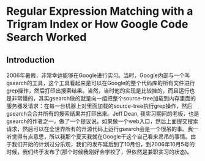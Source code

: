 # Regular Expression Matching with a Trigram Index or How Google Code Search Worked



## Introduction

2006年暑假，非常幸运能够在Google进行实习。当时，Google内部与一个叫gsearch的工具，这个工具看起来是可以在Google的整个代码库的所有文件进行grep操作，然后打印出搜索结果。当然，当时他的实现是比较挫的，而且运行也是非常慢的，其实gsearch做的就是向一组把整个source-tree加载到内存里面的服务器发请求：在每一台机器上对里面加载的source-tree执行grep操作，然后gsearch会合并所有的搜索结果并打印出来。Jeff Dean, 我实习期间的老板，也是gsearch的作者之一，做了一个提议说，如果做一个web入口，然后上面提交搜索请求，然后可以在全世界所有的开源代码上运行gsearch会是一个很吊的事。我一听觉得有点意思，所以我那个夏天我就在Google干这个自己看来吊吊的事情。由于我们开始的计划过分乐观，我们的发布延后到了10月份，到2006年10月5号的时候，我们终于发布了(那个时候我刚好会学校了，但依然是兼职实习的状态)。


